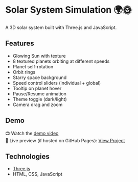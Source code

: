 # Solar System Simulation 🌍🌞

A 3D solar system built with Three.js and JavaScript.

## Features

- Glowing Sun with texture
- 8 textured planets orbiting at different speeds
- Planet self-rotation
- Orbit rings
- Starry space background
- Speed control sliders (individual + global)
- Tooltip on planet hover
- Pause/Resume animation
- Theme toggle (dark/light)
- Camera drag and zoom

## Demo

📺 Watch the [demo video](#)  
🔗 Live preview (if hosted on GitHub Pages): [View Project](https://yourusername.github.io/repo-name)

## Technologies

- [Three.js](https://threejs.org/)
- HTML, CSS, JavaScript


